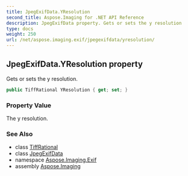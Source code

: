 ```yaml
---
title: JpegExifData.YResolution
second_title: Aspose.Imaging for .NET API Reference
description: JpegExifData property. Gets or sets the y resolution
type: docs
weight: 250
url: /net/aspose.imaging.exif/jpegexifdata/yresolution/
---
```

## JpegExifData.YResolution property

Gets or sets the y resolution.

```csharp
public TiffRational YResolution { get; set; }
```

### Property Value

The y resolution.

### See Also

* class [TiffRational](../../../aspose.imaging.fileformats.tiff/tiffrational/)
* class [JpegExifData](../)
* namespace [Aspose.Imaging.Exif](../../jpegexifdata/)
* assembly [Aspose.Imaging](../../../)



